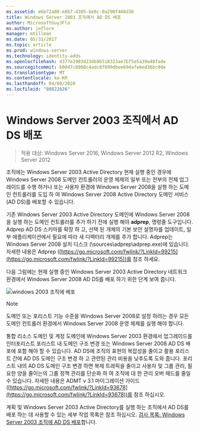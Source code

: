```yaml
---
ms.assetid: e6b72a80-e8b7-4305-be0c-0a290f468d36
title: Windows Server 2003 조직에서 AD DS 배포
author: MicrosoftGuyJFlo
ms.author: joflore
manager: mtillman
ms.date: 05/31/2017
ms.topic: article
ms.prod: windows-server
ms.technology: identity-adds
ms.openlocfilehash: d377e2903d23db9b518323ae7bf5e5a39e40fade
ms.sourcegitcommit: b00d7c8968c4adc8f699dbee694afe6ed36bc9de
ms.translationtype: MT
ms.contentlocale: ko-KR
ms.lasthandoff: 04/08/2020
ms.locfileid: "80822626"
---
```

# <a name="deploying-ad-ds-in-a-windows-server-2003-organization"></a>Windows Server 2003 조직에서 AD DS 배포

>적용 대상: Windows Server 2016, Windows Server 2012 R2, Windows Server 2012

조직에는 Windows Server 2003 Active Directory 현재 실행 중인 경우에 Windows Server 2008 도메인 컨트롤러의 운영 체제의 일부 또는 전부의 전체 업그레이드를 수행 하거나 또는 사용자 환경에 Windows Server 2008을 실행 하는 도메인 컨트롤러를 도입 하 여 Windows Server 2008 Active Directory 도메인 서비스 (AD DS)를 배포할 수 있습니다.  
  
기존 Windows Server 2003 Active Directory 도메인에 Windows Server 2008을 실행 하는 도메인 컨트롤러를 추가 하기 전에 실행 해야 **adprep**, 명령줄 도구입니다. Adprep AD DS 스키마를 확장 하 고, 선택 된 개체의 기본 보안 설명자를 업데이트, 일부 애플리케이션에서 필요에 따라 새 디렉터리 개체를 추가 합니다. Adprep는 Windows Server 2008 설치 디스크 (\sources\adprep\adprep.exe)에 있습니다. 자세한 내용은 Adprep ([https://go.microsoft.com/fwlink/?LinkId=99215](https://go.microsoft.com/fwlink/?LinkId=99215))를 참조 하세요.  
  
다음 그림에는 현재 실행 중인 Windows Server 2003 Active Directory 네트워크 환경에서 Windows Server 2008 AD DS를 배포 하기 위한 단계 보여 줍니다.  
  
![windows 2003 조직에 배포](media/Deploying-AD-DS-in-a-Windows-Server-2003-Organization/900c4eee-1119-4a9a-9310-755597428b71.gif)  
  
> [!NOTE]  
> 도메인 또는 포리스트 기능 수준을 Windows Server 2008로 설정 하려는 경우 모든 도메인 컨트롤러 환경에서 Windows Server 2008 운영 체제를 실행 해야 합니다.  
  
통합 리소스 도메인 및 계정 도메인에 Windows Server 2003 환경에서 업그레이드를 인터포리스트 포리스트 내 도메인 구조 변경 또는 Windows Server 2008 AD DS 배포에 포함 해야 할 수 있습니다. AD DS에 조직의 표현의 복잡성을 줄이고 활용 포리스트 간에 AD DS 도메인 구조 변경 하 고 관련된 관리 비용을 낮추도록 도와 줍니다. 포리스트 내의 AD DS 도메인 구조 변경 하면 복제 트래픽을 줄이고 사용자 및 그룹 관리, 필요한 양을 줄이는의 그룹 정책 관리를 단순화 하 여 조직에 대 한 관리 오버 헤드를 줄일 수 있습니다. 자세한 내용은 ADMT v 3.1 마이그레이션 가이드 ([https://go.microsoft.com/fwlink/?LinkId=93678](https://go.microsoft.com/fwlink/?LinkId=93678))를 참조 하십시오.  
  
계획 및 Windows Server 2003 Active Directory를 실행 하는 조직에서 AD DS를 배포 하는 데 사용할 수 있는 세부 작업 목록은 참조 하십시오. [검사 목록: Windows Server 2003 조직에 AD DS 배포](https://technet.microsoft.com/library/cc771407.aspx)합니다.  
  


